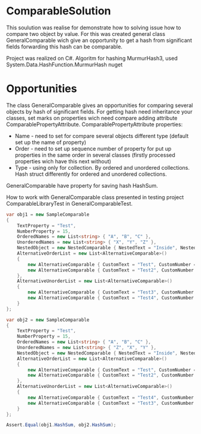 # ComparableSolution
This soulution was realise for demonstrate how to solving issue how to compare two object by value. For this was created general class GeneralComparable wich give an opportunity to get a hash from significant fields forwarding this hash can be comparable.

Project was realized on C#. Algoritm for hashing MurmurHash3, used System.Data.HashFunction.MurmurHash nuget

# Opportunities

The class GeneralComparable gives an opportunities for comparing several objects by hash of significant fields. 
For getting hash need inheritance your classes, set marks on properties wich need compare adding attribute ComparablePropertyAttribute.
ComparablePropertyAttribute properties:
- Name - need to set for compare several objects different type (default set up the name of property)
- Order - need to set up sequence number of property for put up properties in the same order in several classes (firstly processed properties wich have this next without)
- Type - using only for collection. By ordered and unordered collections. Hash struct differently for ordered and unordered collections.

GeneralComparable have property for saving hash HashSum.

How to work with GeneralComparable class presented in testing project ComparableLibraryTest in GeneralComparableTest.

```C#
var obj1 = new SampleComparable
{
    TextProperty = "Test",
    NumberProperty = 15,
    OrderedNames = new List<string> { "A", "B", "C" },
    UnorderedNames = new List<string> { "X", "Y", "Z" },
    NestedObject = new NestedComparable { NestedText = "Inside", NestedNumber = 123 },
    AlternativeOrderList = new List<AlternativeComparable>()
    {
        new AlternativeComparable { CustomText = "Test", CustomNumber = 100 },
        new AlternativeComparable { CustomText = "Test2", CustomNumber = 101 }
    },
    AlternativeUnorderList = new List<AlternativeComparable>()
    {
        new AlternativeComparable { CustomText = "Test3", CustomNumber = 102 },
        new AlternativeComparable { CustomText = "Test4", CustomNumber = 103 }
    }
};

var obj2 = new SampleComparable
{
    TextProperty = "Test",
    NumberProperty = 15,
    OrderedNames = new List<string> { "A", "B", "C" },
    UnorderedNames = new List<string> { "Z", "X", "Y" },
    NestedObject = new NestedComparable { NestedText = "Inside", NestedNumber = 123 },
    AlternativeOrderList = new List<AlternativeComparable>()
    {
        new AlternativeComparable { CustomText = "Test", CustomNumber = 100 },
        new AlternativeComparable { CustomText = "Test2", CustomNumber = 101 }
    },
    AlternativeUnorderList = new List<AlternativeComparable>()
    {
        new AlternativeComparable { CustomText = "Test4", CustomNumber = 103 },
        new AlternativeComparable { CustomText = "Test3", CustomNumber = 102 }
    }
};

Assert.Equal(obj1.HashSum, obj2.HashSum);

```

